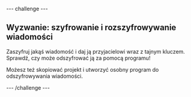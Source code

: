 --- challenge ---

## Wyzwanie: szyfrowanie i rozszyfrowywanie wiadomości

Zaszyfruj jakąś wiadomość i daj ją przyjacielowi wraz z tajnym kluczem. Sprawdź, czy może odszyfrować ją za pomocą programu!

Możesz też skopiować projekt i utworzyć osobny program do odszyfrowywania wiadomości.

--- /challenge ---